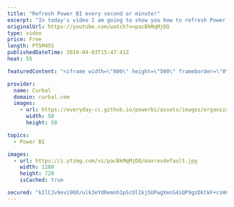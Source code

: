 ```yaml
---
title: "Refresh Power BI every second or minute!"
excerpt: "In today's video I am going to show you how to refresh Power BI every minute or any interval you yet :). As with everything, there are some limitations but it doesnt require a premium license.  #curbal #powerbi  Link to the blog post: https://bigintsolutions.com/2019/03/29/refresh-power-bi-report-every-min-and-show-on-a-tv/"
originalUrl: https://youtube.com/watch?v=pacBkMqMjDQ
type: video
price: Free
length: PT5M45S
publishedDateTime: 2019-04-03T15:47:41Z
heat: 55

featuredContent: "<iframe width=\"800\" height=\"500\" frameborder=\"0\" src=\"https://www.youtube.com/embed/pacBkMqMjDQ\" allow=\"accelerometer; autoplay; encrypted-media; gyroscope; picture-in-picture\" allowfullscreen></iframe>"

provider:
  name: Curbal
  domain: curbal.com
  images:
    - url: https://everyday-cc.github.io/powerbi/assets/images/organizations/curbal.com-50x50.jpg
      width: 50
      height: 50

topics:
  - Power BI

images:
  - url: https://i.ytimg.com/vi/pacBkMqMjDQ/maxresdefault.jpg
    width: 1280
    height: 720
    isCached: true

secured: "kIlCJv9evi9OO/ulk3eYdRemnh1pScOlIkj5UPwgXenS4iQP9gzDktkF+csHLR7QoWh+hoBaWHVhzENE9Byt7oNLciZ3Zr+50A40M5Q+c7MvW7806m/dCxRrexh/pDhQLrOoTpOXLaDO9JqVkRC06FUpmEv94DzjOlrwxzfzu4/81NPq2Q4lqa/F3RrRB0LeSVMsvgV0F0g83CWahTscN7H4PzFwGBMsZI1nJl592IienBIlDWafeEWXCQ0FBpvyRWX5CiYcwscuXsZnNl3whAWatBCTyVnHJmSt8egrPeYGJKz4ctMrg6oq6h06WJu1dUa5AhkF+LGuvn+Dyae6xmd3/NyWx2uZ2la2LP0Fgp8GqBM+nash3mMDEif4yPahmiZpIFL6oJJJ+SbkxxF4ePntQlffFV9kl3mVpHbluNU=;jU1YqZ9GEbkhqbEPTv+19g=="
---
```


